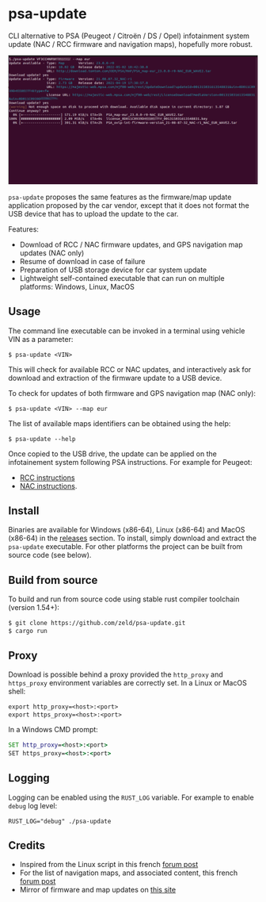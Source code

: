 # psa-update

CLI alternative to PSA (Peugeot / Citroën / DS / Opel) infotainment system update (NAC / RCC firmware and navigation maps),
hopefully more robust.

![Screenshot](screenshot.png)

`psa-update` proposes the same features as the firmware/map update application proposed by the car vendor, except that it
does not format the USB device that has to upload the update to the car.

Features:
- Download of RCC / NAC firmware updates, and GPS navigation map updates (NAC only)
- Resume of download in case of failure
- Preparation of USB storage device for car system update
- Lightweight self-contained executable that can run on multiple platforms: Windows, Linux, MacOS

## Usage

The command line executable can be invoked in a terminal using vehicle VIN as a parameter:
```shell
$ psa-update <VIN>
```
This will check for available RCC or NAC updates, and interactively ask for download and extraction of the firmware update to a USB device.

To check for updates of both firmware and GPS navigation map (NAC only):
```shell
$ psa-update <VIN> --map eur
```

The list of available maps identifiers can be obtained using the help:
```shell
$ psa-update --help
```

Once copied to the USB drive, the update can be applied on the infotainement system following PSA instructions.
For example for Peugeot:
- [RCC instructions](https://media-ct-ndp.peugeot.com/file/38/2/map-software-rcc-en.632382.pdf)
- [NAC instructions](https://media-ct-ndp.peugeot.com/file/38/0/map-software-nac-en.632380.pdf).

## Install

Binaries are available for Windows (x86-64), Linux (x86-64) and MacOS (x86-64) in the [releases](https://github.com/zeld/psa-update/releases) section.
To install, simply download and extract the `psa-update` executable.
For other platforms the project can be built from source code (see below).

## Build from source

To build and run from source code using stable rust compiler toolchain (version 1.54+):
```shell
$ git clone https://github.com/zeld/psa-update.git
$ cargo run
```

## Proxy

Download is possible behind a proxy provided the `http_proxy` and `https_proxy` environment variables are correctly set.
In a Linux or MacOS shell:
```shell
export http_proxy=<host>:<port>
export https_proxy=<host>:<port>
```
In a Windows CMD prompt:
```cmd
SET http_proxy=<host>:<port>
SET https_proxy=<host>:<port>
```

## Logging

Logging can be enabled using the `RUST_LOG` variable. For example to enable `debug` log level:
```shell
RUST_LOG="debug" ./psa-update
```

## Credits

- Inspired from the Linux script in this french [forum post](https://www.forum-peugeot.com/Forum/threads/app-peugeot-update-logiciel-alternatif-multi-os-v1-5-26-08-2021.119707/)
- For the list of navigation maps, and associated content, this french [forum post](https://forum-auto.caradisiac.com/topic/129967-le-nac-du-3008-ii-et-de-tous-les-v%C3%A9hicules-psa-lisez-en-premier-la-page-n%C2%B012/)
- Mirror of firmware and map updates on [this site](https://sites.google.com/view/nac-rcc/)
